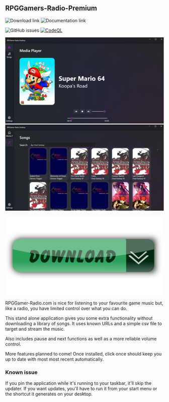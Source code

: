 ## RPGGamers-Radio-Premium

<a style="text-decoration:none" href="https://github.com/DerekGooding/RPGGamers-Radio-Premium/raw/main/bin/publish/setup.exe">
    <img src="https://img.shields.io/badge/Download%20Installer-blue.svg?style=flat-round" alt="Download link" />
</a>
<a style="text-decoration:none" href="http://www.rpgamers.net/radio/">
    <img src="https://img.shields.io/badge/Original%20Site-8A2BE2" alt="Documentation link" />
</a>

![GitHub issues](https://img.shields.io/github/issues/DerekGooding/RPGGamers-Radio-Premium?logo=github)
[![CodeQL](https://github.com/DerekGooding/RPGGamers-Radio-Premium/actions/workflows/github-code-scanning/codeql/badge.svg)](https://github.com/DerekGooding/RPGGamers-Radio-Premium/actions/workflows/github-code-scanning/codeql)

![alt text](https://github.com/DerekGooding/RPGGamers-Radio-Premium/blob/main/Screenshot_1.png)
![alt text](https://github.com/DerekGooding/RPGGamers-Radio-Premium/blob/main/Screenshot_2.png)

<a style="text-decoration:none" href="https://github.com/DerekGooding/RPGGamers-Radio-Premium/raw/main/bin/publish/setup.exe">
    <img src="https://github.com/DerekGooding/RPGGamers-Radio-Premium/blob/main/download.png" alt="Download link" width=500/>
</a>

RPGGamer-Radio.com is nice for listening to your favourite game music but, like a radio, you have limited control over what you can do. 

This stand alone application gives you some extra functionality without downloading a library of songs. It uses known URLs and a simple csv file to target and stream the music. 

Also includes pause and next functions as well as a more reliable volume control. 

More features planned to come! Once installed, click once should keep you up to date with most most recent automatically. 

### Known issue
If you pin the application while it's running to your taskbar, it'll skip the updater. If you want updates, you'll have to run it from your start menu or the shortcut it generates on your desktop.

